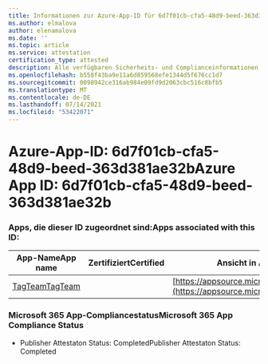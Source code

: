 ```yaml
---
title: Informationen zur Azure-App-ID für 6d7f01cb-cfa5-48d9-beed-363d381ae32b
ms.author: elmalova
author: elenamalova
ms.date: ''
ms.topic: article
ms.service: attestation
certification_type: attested
description: Alle verfügbaren Sicherheits- und Complianceinformationen für 6d7f01cb-cfa5-48d9-beed-363d381ae32b.
ms.openlocfilehash: b558f43ba9e11a6d859568efe1344d5f676cc1d7
ms.sourcegitcommit: 0098942ce316ab984e09fd9d2063cbc516c8bfb5
ms.translationtype: MT
ms.contentlocale: de-DE
ms.lasthandoff: 07/14/2021
ms.locfileid: "53422071"
---
```

# <a name="azure-app-id-6d7f01cb-cfa5-48d9-beed-363d381ae32b"></a><span data-ttu-id="ec1f4-103">Azure-App-ID: 6d7f01cb-cfa5-48d9-beed-363d381ae32b</span><span class="sxs-lookup"><span data-stu-id="ec1f4-103">Azure App ID: 6d7f01cb-cfa5-48d9-beed-363d381ae32b</span></span>


### <a name="apps-associated-with-this-id"></a><span data-ttu-id="ec1f4-104">Apps, die dieser ID zugeordnet sind:</span><span class="sxs-lookup"><span data-stu-id="ec1f4-104">Apps associated with this ID:</span></span>
| <span data-ttu-id="ec1f4-105">**App-Name**</span><span class="sxs-lookup"><span data-stu-id="ec1f4-105">**App name**</span></span> | <span data-ttu-id="ec1f4-106">**Zertifiziert**</span><span class="sxs-lookup"><span data-stu-id="ec1f4-106">**Certified**</span></span> | <span data-ttu-id="ec1f4-107">**Ansicht in AppSource**</span><span class="sxs-lookup"><span data-stu-id="ec1f4-107">**View in AppSource**</span></span> |
|-|-|-|
| [<span data-ttu-id="ec1f4-108">TagTeam</span><span class="sxs-lookup"><span data-stu-id="ec1f4-108">TagTeam</span></span>](https://docs.microsoft.com/en-us/microsoft-365-app-certification/forward/WA200002829) |  | [https://appsource.microsoft.com/product/office/WA200002829](https://appsource.microsoft.com/product/office/WA200002829) |

### <a name="microsoft-365-app-compliance-status"></a><span data-ttu-id="ec1f4-109">Microsoft 365 App-Compliancestatus</span><span class="sxs-lookup"><span data-stu-id="ec1f4-109">Microsoft 365 App Compliance Status</span></span>
- <span data-ttu-id="ec1f4-110">Publisher Attestaton Status: Completed</span><span class="sxs-lookup"><span data-stu-id="ec1f4-110">Publisher Attestaton Status: Completed</span></span>
